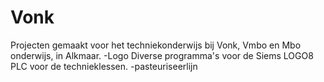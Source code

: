 # Vonk
Projecten gemaakt voor het techniekonderwijs bij Vonk, Vmbo en Mbo onderwijs, in Alkmaar.
-Logo 
Diverse programma's voor de Siems LOGO8 PLC voor de technieklessen.
-pasteuriseerlijn


